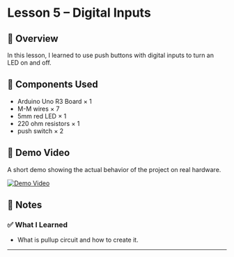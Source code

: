 # Lesson 5 – Digital Inputs

## 📘 Overview
In this lesson, I learned to use push buttons with digital inputs to turn an LED on and off.

## 🔧 Components Used
- Arduino Uno R3 Board × 1
- M-M wires × 7
- 5mm red LED × 1
- 220 ohm resistors × 1
- push switch × 2

## 🎥 Demo Video
A short demo showing the actual behavior of the project on real hardware.

[![Demo Video](https://img.youtube.com/vi/aqJDcbqH-NI/0.jpg)](https://youtube.com/shorts/aqJDcbqH-NI)

## 📝 Notes
### ✅ What I Learned
- What is pullup circuit and how to create it.

---
